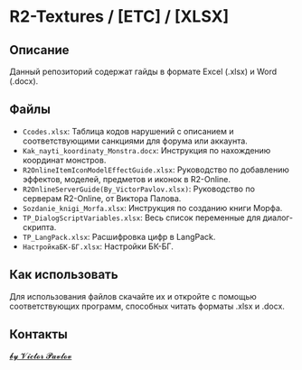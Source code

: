 # R2-Textures / [ETC] / [XLSX]

## Описание
Данный репозиторий содержат гайды в формате Excel (.xlsx) и Word (.docx).

## Файлы
- `Ccodes.xlsx`: Таблица кодов нарушений с описанием и соответствующими санкциями для форума или аккаунта.
- `Kak_nayti_koordinaty_Monstra.docx`: Инструкция по нахождению координат монстров.
- `R2OnlineItemIconModelEffectGuide.xlsx`: Руководство по добавлению эффектов, моделей, предметов и иконок в R2-Online.
- `R2OnlineServerGuide(By_VictorPavlov.xlsx)`: Руководство по серверам R2-Online, от Виктора Палова.
- `Sozdanie_knigi_Morfa.xlsx`: Инструкция по созданию книги Морфа.
- `TP_DialogScriptVariables.xlsx`: Весь список переменные для диалог-скрипта.
- `TP_LangPack.xlsx`: Расшифровка цифр в LangPack.
- `НастройкаБК-БГ.xlsx`: Настройки БК-БГ.

## Как использовать
Для использования файлов скачайте их и откройте с помощью соответствующих программ, способных читать форматы .xlsx и .docx.


## Контакты
<p><a href="https://vk.com/akselrus">𝓫𝔂 𝓥𝓲𝓬𝓽𝓸𝓻 𝓟𝓪𝓿𝓵𝓸𝓿</a></p>

